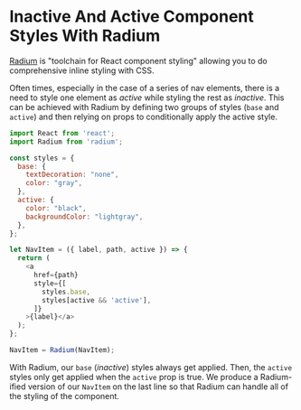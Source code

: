 # Inactive And Active Component Styles With Radium

[Radium](https://github.com/FormidableLabs/radium) is "toolchain for React
component styling" allowing you to do comprehensive inline styling with CSS.

Often times, especially in the case of a series of nav elements, there is a
need to style one element as _active_ while styling the rest as _inactive_.
This can be achieved with Radium by defining two groups of styles (`base`
and `active`) and then relying on props to conditionally apply the active
style.

```javascript
import React from 'react';
import Radium from 'radium';

const styles = {
  base: {
    textDecoration: "none",
    color: "gray",
  },
  active: {
    color: "black",
    backgroundColor: "lightgray",
  },
};

let NavItem = ({ label, path, active }) => {
  return (
    <a
      href={path}
      style={[
        styles.base,
        styles[active && 'active'],
      ]}
    >{label}</a>
  );
};

NavItem = Radium(NavItem);
```

With Radium, our `base` (_inactive_) styles always get applied. Then, the
`active` styles only get applied when the `active` prop is true. We produce
a Radium-ified version of our `NavItem` on the last line so that Radium can
handle all of the styling of the component.

